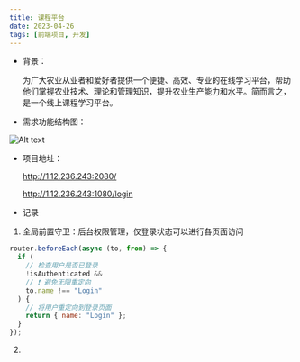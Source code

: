 ```yaml
---
title: 课程平台
date: 2023-04-26
tags: [前端项目, 开发]
---
```


- 背景：

  为广大农业从业者和爱好者提供一个便捷、高效、专业的在线学习平台，帮助他们掌握农业技术、理论和管理知识，提升农业生产能力和水平。简而言之，是一个线上课程学习平台。

- 需求功能结构图：

![Alt text](WTL.png)

- 项目地址：

  http://1.12.236.243:2080/

  http://1.12.236.243:1080/login

- 记录

1. 全局前置守卫：后台权限管理，仅登录状态可以进行各页面访问

```js
router.beforeEach(async (to, from) => {
  if (
    // 检查用户是否已登录
    !isAuthenticated &&
    // ❗️ 避免无限重定向
    to.name !== "Login"
  ) {
    // 将用户重定向到登录页面
    return { name: "Login" };
  }
});
```

2.
